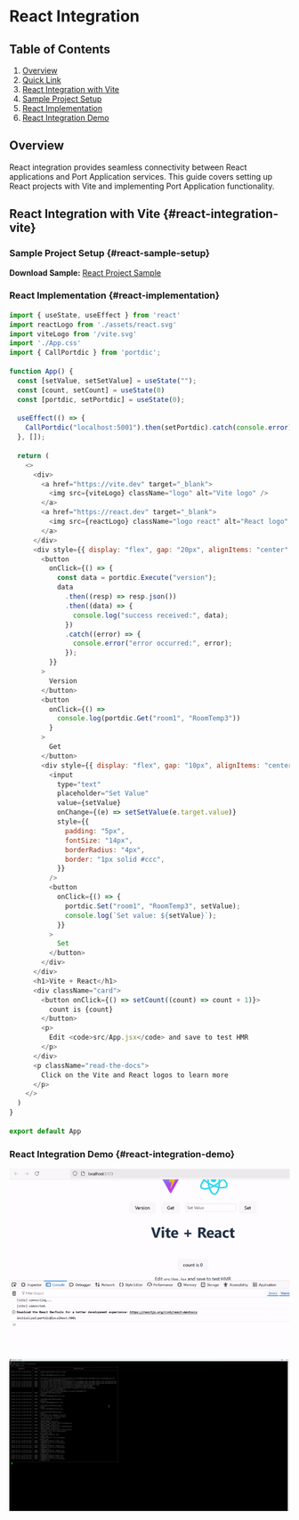 # React Integration

## Table of Contents
1. [Overview](#overview)
2. [Quick Link](#quick-link)
3. [React Integration with Vite](#react-integration-vite)
4. [Sample Project Setup](#react-sample-setup)
5. [React Implementation](#react-implementation)
6. [React Integration Demo](#react-integration-demo)

## Overview

React integration provides seamless connectivity between React applications and Port Application services. This guide covers setting up React projects with Vite and implementing Port Application functionality.

## React Integration with Vite {#react-integration-vite}

### Sample Project Setup {#react-sample-setup}

**Download Sample:**
[React Project Sample](file/react_sample_source.zip)

### React Implementation {#react-implementation}

```javascript
import { useState, useEffect } from 'react'
import reactLogo from './assets/react.svg'
import viteLogo from '/vite.svg'
import './App.css'
import { CallPortdic } from 'portdic';

function App() {
  const [setValue, setSetValue] = useState("");
  const [count, setCount] = useState(0) 
  const [portdic, setPortdic] = useState(0); 
  
  useEffect(() => {
    CallPortdic("localhost:5001").then(setPortdic).catch(console.error); 
  }, []); 
  
  return (
    <>
      <div>
        <a href="https://vite.dev" target="_blank">
          <img src={viteLogo} className="logo" alt="Vite logo" />
        </a>
        <a href="https://react.dev" target="_blank">
          <img src={reactLogo} className="logo react" alt="React logo" />
        </a>
      </div>
      <div style={{ display: "flex", gap: "20px", alignItems: "center" }}> 
        <button
          onClick={() => {
            const data = portdic.Execute("version");
            data
              .then((resp) => resp.json())
              .then((data) => {
                console.log("success received:", data);
              })
              .catch((error) => {
                console.error("error occurred:", error);
              });
          }}
        >
          Version
        </button> 
        <button
          onClick={() =>
            console.log(portdic.Get("room1", "RoomTemp3"))
          }
        >
          Get
        </button> 
        <div style={{ display: "flex", gap: "10px", alignItems: "center" }}>
          <input
            type="text"
            placeholder="Set Value"
            value={setValue}
            onChange={(e) => setSetValue(e.target.value)}
            style={{
              padding: "5px",
              fontSize: "14px",
              borderRadius: "4px",
              border: "1px solid #ccc",
            }}
          />
          <button
            onClick={() => {
              portdic.Set("room1", "RoomTemp3", setValue);
              console.log(`Set value: ${setValue}`);
            }}
          >
            Set
          </button>
        </div>
      </div>
      <h1>Vite + React</h1>
      <div className="card">
        <button onClick={() => setCount((count) => count + 1)}>
          count is {count}
        </button>
        <p>
          Edit <code>src/App.jsx</code> and save to test HMR
        </p>
      </div>
      <p className="read-the-docs">
        Click on the Vite and React logos to learn more
      </p>
    </>
  )
}

export default App
```

### React Integration Demo {#react-integration-demo}

![React SET/GET Demo](img/react_set_get.gif)

![SSH Log Access](img/putty%20logs.png) 